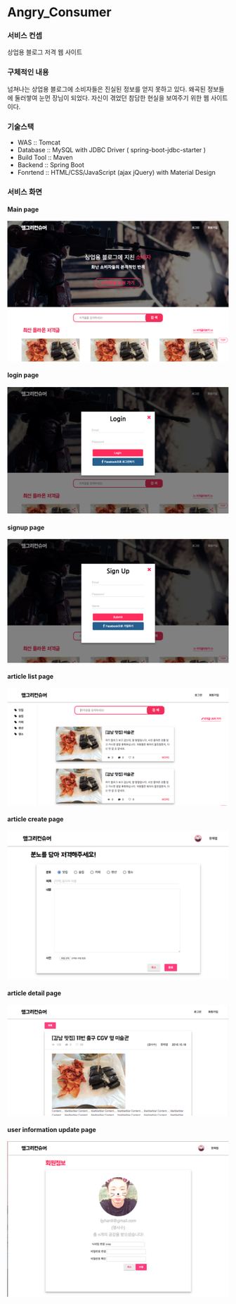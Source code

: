 # Angry_Consumer

### 서비스 컨셉
상업용 블로그 저격 웹 사이트

### 구체적인 내용
넘쳐나는 상업용 블로그에 소비자들은 진실된 정보를 얻지 못하고 있다.
왜곡된 정보들에 둘러쌓여 눈먼 장님이 되었다.
자신이 겪었던 참담한 현실을 보여주기 위한 웹 사이트이다.

### 기술스택
* WAS        :: Tomcat
* Database   :: MySQL with JDBC Driver ( spring-boot-jdbc-starter )
* Build Tool :: Maven
* Backend    :: Spring Boot
* Fonrtend   :: HTML/CSS/JavaScript (ajax jQuery) with Material Design

### 서비스 화면

#### Main page
![Screenshot](./imageForREADME/main_page.png)

#### login page
![Screenshot](./imageForREADME/login_page.png)

#### signup page
![Screenshot](./imageForREADME/signup_page.png)

#### article list page
![Screenshot](./imageForREADME/article_list_page.png)

#### article create page
![Screenshot](./imageForREADME/article_create_page.png)

#### article detail page
![Screenshot](./imageForREADME/article_detail_page.png)

#### user information update page
![Screenshot](./imageForREADME/user_info_update_page.png)
